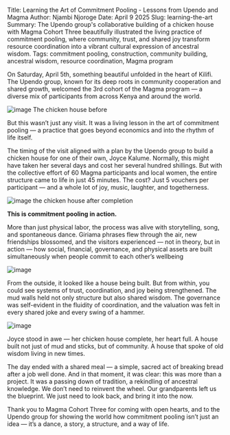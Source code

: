 Title: Learning the Art of Commitment Pooling - Lessons from Upendo and Magma
Author: Njambi Njoroge
Date: April 9 2025
Slug: learning-the-art
Summary: The Upendo group's collaborative building of a chicken house with Magma Cohort Three beautifully illustrated the living practice of commitment pooling, where community, trust, and shared joy transform resource coordination into a vibrant cultural expression of ancestral wisdom.
Tags: commitment pooling, construction, community building, ancestral wisdom, resource coordination, Magma program

On Saturday, April 5th, something beautiful unfolded in the heart of Kilifi. The Upendo group, known for its deep roots in community cooperation and shared growth, welcomed the 3rd cohort of the Magma program — a diverse mix of participants from across Kenya and around the world.

![image](images/blog/learning-the-art1.webp)
The chicken house before 

But this wasn’t just any visit. It was a living lesson in the art of commitment pooling — a practice that goes beyond economics and into the rhythm of life itself.

The timing of the visit aligned with a plan by the Upendo group to build a chicken house for one of their own, Joyce Kalume. Normally, this might have taken her several days and cost her several hundred shillings. But with the collective effort of 60 Magma participants and local women, the entire structure came to life in just 45 minutes. The cost? Just 5 vouchers per participant — and a whole lot of joy, music, laughter, and togetherness.

![image](images/blog/learning-the-art2.webp)
the chicken house after completion

<b>This is commitment pooling in action.</b>

More than just physical labor, the process was alive with storytelling, song, and spontaneous dance. Giriama phrases flew through the air, new friendships blossomed, and the visitors experienced — not in theory, but in action — how social, financial, governance, and physical assets are built simultaneously when people commit to each other’s wellbeing

![image](images/blog/learning-the-art3.webp)

From the outside, it looked like a house being built. But from within, you could see systems of trust, coordination, and joy being strengthened. The mud walls held not only structure but also shared wisdom. The governance was self-evident in the fluidity of coordination, and the valuation was felt in every shared joke and every swing of a hammer.

![image](images/blog/learning-the-art4.webp)

Joyce stood in awe — her chicken house complete, her heart full. A house built not just of mud and sticks, but of community. A house that spoke of old wisdom living in new times.

The day ended with a shared meal — a simple, sacred act of breaking bread after a job well done. And in that moment, it was clear: this was more than a project. It was a passing down of tradition, a rekindling of ancestral knowledge.
We don’t need to reinvent the wheel. Our grandparents left us the blueprint. We just need to look back, and bring it into the now.

Thank you to Magma Cohort Three for coming with open hearts, and to the Upendo group for showing the world how commitment pooling isn’t just an idea — it’s a dance, a story, a structure, and a way of life.
